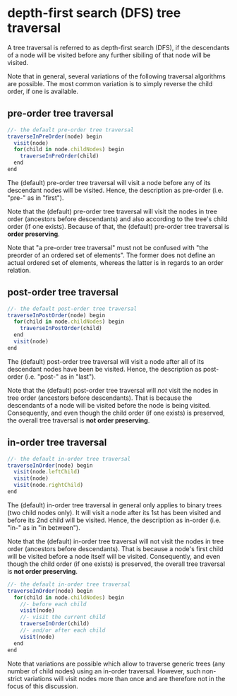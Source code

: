 
<!-- ======================================================================= -->
# depth-first search (DFS) tree traversal

A tree traversal is referred to as depth-first search (DFS), if the descendants
of a node will be visited before any further sibiling of that node will be
visited.

Note that in general, several variations of the following traversal algorithms
are possible. The most common variation is to simply reverse the child order,
if one is available.

<!-- ======================================================================= -->
## pre-order tree traversal

```js
//- the default pre-order tree traversal
traverseInPreOrder(node) begin
  visit(node)
  for(child in node.childNodes) begin
    traverseInPreOrder(child)
  end
end
```

The (default) pre-order tree traversal will visit a node before any of its
descendant nodes will be visited. Hence, the description as pre-order (i.e.
"pre-" as in "first").

Note that the (default) pre-order tree traversal will visit the nodes in tree
order (ancestors before descendants) and also according to the tree's child
order (if one exists). Because of that, the (default) pre-order tree traversal
is **order preserving**.

Note that "a pre-order tree traversal" must not be confused with "the preorder
of an ordered set of elements". The former does not define an actual ordered
set of elements, whereas the latter is in regards to an order relation.

<!-- ======================================================================= -->
## post-order tree traversal

```js
//- the default post-order tree traversal
traverseInPostOrder(node) begin
  for(child in node.childNodes) begin
    traverseInPostOrder(child)
  end
  visit(node)
end
```

The (default) post-order tree traversal will visit a node after all of its
descendant nodes have been be visited. Hence, the description as post-order
(i.e. "post-" as in "last").

Note that the (default) post-order tree traversal will *not* visit the nodes
in tree order (ancestors before descendants). That is because the descendants
of a node will be visited before the node is being visited. Consequently, and
even though the child order (if one exists) is preserved, the overall tree
traversal is **not order preserving**.

<!-- ======================================================================= -->
## in-order tree traversal

```js
//- the default in-order tree traversal
traverseInOrder(node) begin
  visit(node.leftChild)
  visit(node)
  visit(node.rightChild)
end
```

The (default) in-order tree traversal in general only applies to binary trees
(two child nodes only). It will visit a node after its 1st has been visited
and before its 2nd child will be visited. Hence, the description as in-order
(i.e. "in-" as in "in between").

Note that the (default) in-order tree traversal will not visit the nodes in
tree order (ancestors before descendants). That is because a node's first child
will be visited before a node itself will be visited. Consequently, and even
though the child order (if one exists) is preserved, the overall tree traversal
is **not order preserving**.

```js
//- the default in-order tree traversal
traverseInOrder(node) begin
  for(child in node.childNodes) begin
    //- before each child
    visit(node)
    //- visit the current child
    traverseInOrder(child)
    //- and/or after each child
    visit(node)
  end
end
```

Note that variations are possible which allow to traverse generic trees (any
number of child nodes) using an in-order traversal. However, such non-strict
variations will visit nodes more than once and are therefore not in the focus
of this discussion.
